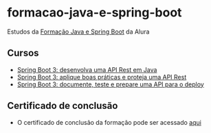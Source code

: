 # formacao-java-e-spring-boot
Estudos da [Formação Java e Spring Boot](https://cursos.alura.com.br/formacao-spring-boot-3) da Alura

## Cursos
- [Spring Boot 3: desenvolva uma API Rest em Java](https://cursos.alura.com.br/course/spring-boot-3-desenvolva-api-rest-java)
- [Spring Boot 3: aplique boas práticas e proteja uma API Rest](https://cursos.alura.com.br/course/spring-boot-aplique-boas-praticas-proteja-api-rest)
- [Spring Boot 3: documente, teste e prepare uma API para o deploy](https://cursos.alura.com.br/course/spring-boot-3-documente-teste-prepare-api-deploy)

## Certificado de conclusão
- O certificado de conclusão da formação pode ser acessado [aqui](https://cursos.alura.com.br/degree/certificate/a2b59d10-32e9-4893-8bef-ffa3867c64f0?lang=pt_BR)
